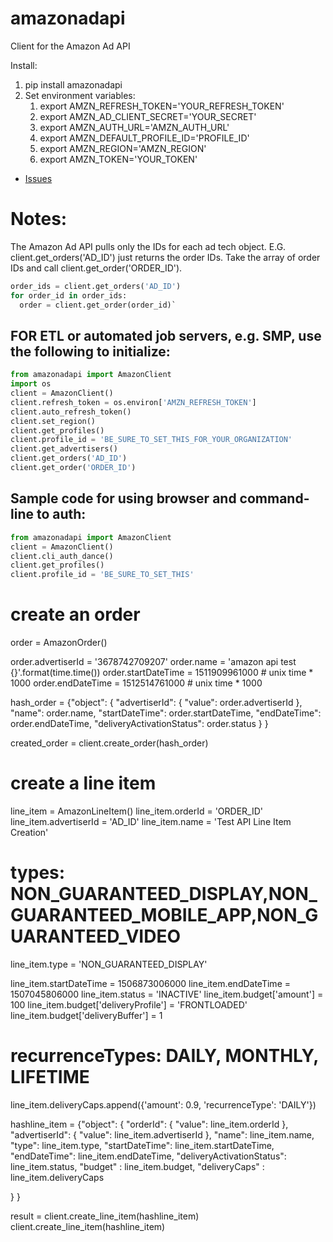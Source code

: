 # amazonadapi
Client for the Amazon Ad API

Install:
1. pip install amazonadapi
1. Set environment variables:
   1. export AMZN_REFRESH_TOKEN='YOUR_REFRESH_TOKEN'
   1. export AMZN_AD_CLIENT_SECRET='YOUR_SECRET'
   1. export AMZN_AUTH_URL='AMZN_AUTH_URL'
   1. export AMZN_DEFAULT_PROFILE_ID='PROFILE_ID'
   1. export AMZN_REGION='AMZN_REGION'
   1. export AMZN_TOKEN='YOUR_TOKEN'

* [Issues](https://github.com/barce/amazonadapi/issues)


# Notes:

The Amazon Ad API pulls only the IDs for each ad tech object.
E.G. client.get_orders('AD_ID') just returns the order IDs.
Take the array of order IDs and call client.get_order('ORDER_ID').

```python
order_ids = client.get_orders('AD_ID')
for order_id in order_ids:
  order = client.get_order(order_id)`
```

## FOR ETL or automated job servers, e.g. SMP, use the following to initialize:
```python
from amazonadapi import AmazonClient
import os
client = AmazonClient()
client.refresh_token = os.environ['AMZN_REFRESH_TOKEN']
client.auto_refresh_token()
client.set_region()
client.get_profiles()
client.profile_id = 'BE_SURE_TO_SET_THIS_FOR_YOUR_ORGANIZATION'
client.get_advertisers()
client.get_orders('AD_ID')
client.get_order('ORDER_ID')
```

## Sample code for using browser and command-line to auth:
```python
from amazonadapi import AmazonClient
client = AmazonClient()
client.cli_auth_dance()
client.get_profiles()
client.profile_id = 'BE_SURE_TO_SET_THIS'
```


# create an order
order = AmazonOrder()

order.advertiserId = '3678742709207'
order.name = 'amazon api test {}'.format(time.time())
order.startDateTime = 1511909961000 # unix time * 1000
order.endDateTime = 1512514761000   # unix time * 1000

hash_order = {"object": {
    "advertiserId": {
      "value": order.advertiserId
    },
    "name": order.name,
    "startDateTime": order.startDateTime,
    "endDateTime": order.endDateTime,
    "deliveryActivationStatus": order.status
    }
}

created_order = client.create_order(hash_order)

# create a line item
line_item = AmazonLineItem()
line_item.orderId = 'ORDER_ID'
line_item.advertiserId = 'AD_ID'
line_item.name = 'Test API Line Item Creation'

# types: NON_GUARANTEED_DISPLAY,NON_GUARANTEED_MOBILE_APP,NON_GUARANTEED_VIDEO
line_item.type = 'NON_GUARANTEED_DISPLAY'

line_item.startDateTime = 1506873006000
line_item.endDateTime = 1507045806000
line_item.status = 'INACTIVE'
line_item.budget['amount'] = 100
line_item.budget['deliveryProfile'] = 'FRONTLOADED'
line_item.budget['deliveryBuffer'] = 1

# recurrenceTypes: DAILY, MONTHLY, LIFETIME
line_item.deliveryCaps.append({'amount': 0.9, 'recurrenceType': 'DAILY'})

hashline_item = {"object": {
    "orderId": {
      "value": line_item.orderId
    },
    "advertiserId": {
      "value": line_item.advertiserId
    },
    "name": line_item.name,
    "type": line_item.type,
    "startDateTime": line_item.startDateTime,
    "endDateTime": line_item.endDateTime,
    "deliveryActivationStatus": line_item.status,
    "budget" : line_item.budget,
    "deliveryCaps" : line_item.deliveryCaps

  }
}

result = client.create_line_item(hashline_item)
client.create_line_item(hashline_item)

